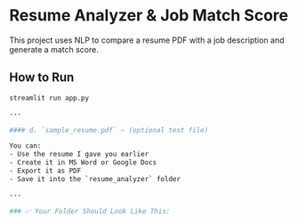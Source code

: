 # Resume Analyzer & Job Match Score

This project uses NLP to compare a resume PDF with a job description and generate a match score.

## How to Run

```bash
streamlit run app.py

---

#### d. `sample_resume.pdf` — (optional test file)

You can:
- Use the resume I gave you earlier
- Create it in MS Word or Google Docs
- Export it as PDF
- Save it into the `resume_analyzer` folder

---

### ✅ Your Folder Should Look Like This:

